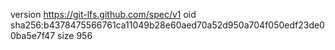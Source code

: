 version https://git-lfs.github.com/spec/v1
oid sha256:b4378475566761ca11049b28e60aed70a52d950a704f050edf23de00ba5e7f47
size 956
